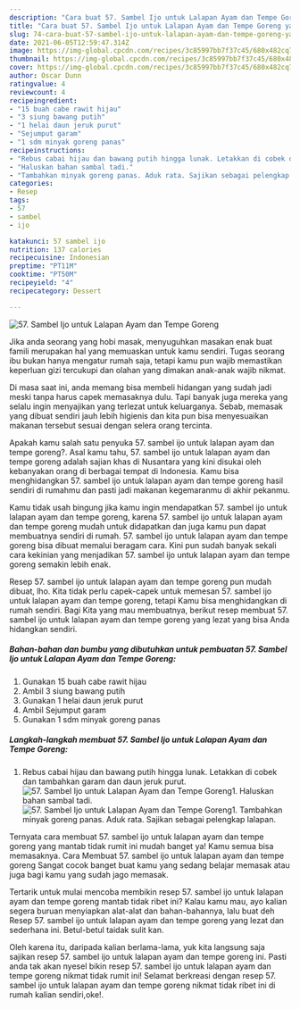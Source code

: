 ```yaml
---
description: "Cara buat 57. Sambel Ijo untuk Lalapan Ayam dan Tempe Goreng yang lezat Untuk Jualan"
title: "Cara buat 57. Sambel Ijo untuk Lalapan Ayam dan Tempe Goreng yang lezat Untuk Jualan"
slug: 74-cara-buat-57-sambel-ijo-untuk-lalapan-ayam-dan-tempe-goreng-yang-lezat-untuk-jualan
date: 2021-06-05T12:59:47.314Z
image: https://img-global.cpcdn.com/recipes/3c85997bb7f37c45/680x482cq70/57-sambel-ijo-untuk-lalapan-ayam-dan-tempe-goreng-foto-resep-utama.jpg
thumbnail: https://img-global.cpcdn.com/recipes/3c85997bb7f37c45/680x482cq70/57-sambel-ijo-untuk-lalapan-ayam-dan-tempe-goreng-foto-resep-utama.jpg
cover: https://img-global.cpcdn.com/recipes/3c85997bb7f37c45/680x482cq70/57-sambel-ijo-untuk-lalapan-ayam-dan-tempe-goreng-foto-resep-utama.jpg
author: Oscar Dunn
ratingvalue: 4
reviewcount: 4
recipeingredient:
- "15 buah cabe rawit hijau"
- "3 siung bawang putih"
- "1 helai daun jeruk purut"
- "Sejumput garam"
- "1 sdm minyak goreng panas"
recipeinstructions:
- "Rebus cabai hijau dan bawang putih hingga lunak. Letakkan di cobek dan tambahkan garam dan daun jeruk purut."
- "Haluskan bahan sambal tadi."
- "Tambahkan minyak goreng panas. Aduk rata. Sajikan sebagai pelengkap lalapan."
categories:
- Resep
tags:
- 57
- sambel
- ijo

katakunci: 57 sambel ijo 
nutrition: 137 calories
recipecuisine: Indonesian
preptime: "PT11M"
cooktime: "PT50M"
recipeyield: "4"
recipecategory: Dessert

---
```



![57. Sambel Ijo untuk Lalapan Ayam dan Tempe Goreng](https://img-global.cpcdn.com/recipes/3c85997bb7f37c45/680x482cq70/57-sambel-ijo-untuk-lalapan-ayam-dan-tempe-goreng-foto-resep-utama.jpg)

Jika anda seorang yang hobi masak, menyuguhkan masakan enak buat famili merupakan hal yang memuaskan untuk kamu sendiri. Tugas seorang ibu bukan hanya mengatur rumah saja, tetapi kamu pun wajib memastikan keperluan gizi tercukupi dan olahan yang dimakan anak-anak wajib nikmat.

Di masa  saat ini, anda memang bisa membeli hidangan yang sudah jadi meski tanpa harus capek memasaknya dulu. Tapi banyak juga mereka yang selalu ingin menyajikan yang terlezat untuk keluarganya. Sebab, memasak yang dibuat sendiri jauh lebih higienis dan kita pun bisa menyesuaikan makanan tersebut sesuai dengan selera orang tercinta. 



Apakah kamu salah satu penyuka 57. sambel ijo untuk lalapan ayam dan tempe goreng?. Asal kamu tahu, 57. sambel ijo untuk lalapan ayam dan tempe goreng adalah sajian khas di Nusantara yang kini disukai oleh kebanyakan orang di berbagai tempat di Indonesia. Kamu bisa menghidangkan 57. sambel ijo untuk lalapan ayam dan tempe goreng hasil sendiri di rumahmu dan pasti jadi makanan kegemaranmu di akhir pekanmu.

Kamu tidak usah bingung jika kamu ingin mendapatkan 57. sambel ijo untuk lalapan ayam dan tempe goreng, karena 57. sambel ijo untuk lalapan ayam dan tempe goreng mudah untuk didapatkan dan juga kamu pun dapat membuatnya sendiri di rumah. 57. sambel ijo untuk lalapan ayam dan tempe goreng bisa dibuat memalui beragam cara. Kini pun sudah banyak sekali cara kekinian yang menjadikan 57. sambel ijo untuk lalapan ayam dan tempe goreng semakin lebih enak.

Resep 57. sambel ijo untuk lalapan ayam dan tempe goreng pun mudah dibuat, lho. Kita tidak perlu capek-capek untuk memesan 57. sambel ijo untuk lalapan ayam dan tempe goreng, tetapi Kamu bisa menghidangkan di rumah sendiri. Bagi Kita yang mau membuatnya, berikut resep membuat 57. sambel ijo untuk lalapan ayam dan tempe goreng yang lezat yang bisa Anda hidangkan sendiri.

<!--inarticleads1-->

##### Bahan-bahan dan bumbu yang dibutuhkan untuk pembuatan 57. Sambel Ijo untuk Lalapan Ayam dan Tempe Goreng:

1. Gunakan 15 buah cabe rawit hijau
1. Ambil 3 siung bawang putih
1. Gunakan 1 helai daun jeruk purut
1. Ambil Sejumput garam
1. Gunakan 1 sdm minyak goreng panas




<!--inarticleads2-->

##### Langkah-langkah membuat 57. Sambel Ijo untuk Lalapan Ayam dan Tempe Goreng:

1. Rebus cabai hijau dan bawang putih hingga lunak. Letakkan di cobek dan tambahkan garam dan daun jeruk purut.
<img src="https://img-global.cpcdn.com/steps/700ef2f0b4622bb6/160x128cq70/57-sambel-ijo-untuk-lalapan-ayam-dan-tempe-goreng-langkah-memasak-1-foto.jpg" alt="57. Sambel Ijo untuk Lalapan Ayam dan Tempe Goreng">1. Haluskan bahan sambal tadi.
<img src="https://img-global.cpcdn.com/steps/8c1a9d3d9490d771/160x128cq70/57-sambel-ijo-untuk-lalapan-ayam-dan-tempe-goreng-langkah-memasak-2-foto.jpg" alt="57. Sambel Ijo untuk Lalapan Ayam dan Tempe Goreng">1. Tambahkan minyak goreng panas. Aduk rata. Sajikan sebagai pelengkap lalapan.




Ternyata cara membuat 57. sambel ijo untuk lalapan ayam dan tempe goreng yang mantab tidak rumit ini mudah banget ya! Kamu semua bisa memasaknya. Cara Membuat 57. sambel ijo untuk lalapan ayam dan tempe goreng Sangat cocok banget buat kamu yang sedang belajar memasak atau juga bagi kamu yang sudah jago memasak.

Tertarik untuk mulai mencoba membikin resep 57. sambel ijo untuk lalapan ayam dan tempe goreng mantab tidak ribet ini? Kalau kamu mau, ayo kalian segera buruan menyiapkan alat-alat dan bahan-bahannya, lalu buat deh Resep 57. sambel ijo untuk lalapan ayam dan tempe goreng yang lezat dan sederhana ini. Betul-betul taidak sulit kan. 

Oleh karena itu, daripada kalian berlama-lama, yuk kita langsung saja sajikan resep 57. sambel ijo untuk lalapan ayam dan tempe goreng ini. Pasti anda tak akan nyesel bikin resep 57. sambel ijo untuk lalapan ayam dan tempe goreng nikmat tidak rumit ini! Selamat berkreasi dengan resep 57. sambel ijo untuk lalapan ayam dan tempe goreng nikmat tidak ribet ini di rumah kalian sendiri,oke!.

